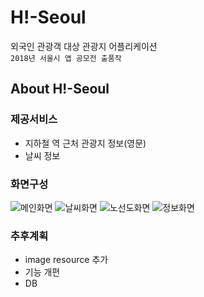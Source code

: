# H!-Seoul
외국인 관광객 대상 관광지 어플리케이션  
`2018년 서울시 앱 공모전 출품작`

## About H!-Seoul
### 제공서비스
* 지하철 역 근처 관광지 정보(영문)
* 날씨 정보

### 화면구성
![메인화면](#) 
![날씨화면](#) 
![노선도화면](#) 
![정보화면](#) 

### 추후계획
* image resource 추가
* 기능 개편
* DB 

